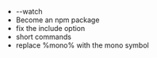 * --watch
* Become an npm package
* fix the include option
* short commands
* replace %mono% with the mono symbol